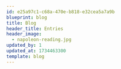 ```yaml
---
id: e25a97c1-c68a-470e-b818-e32cea5a7a9b
blueprint: blog
title: Blog
header_title: Entries
header_image:
  - napoleon-reading.jpg
updated_by: 1
updated_at: 1734463300
template: blog
---
```

